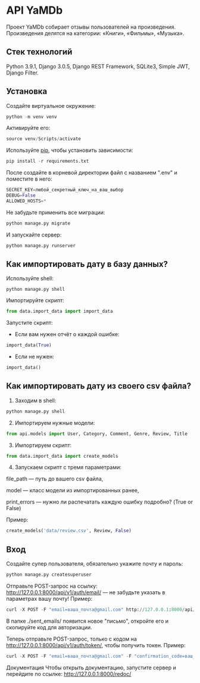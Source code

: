 # API YaMDb
Проект YaMDb собирает отзывы пользователей на произведения. Произведения делятся на категории: «Книги», «Фильмы», «Музыка».

## Стек технологий
Python 3.9.1, Django 3.0.5, Django REST Framework, SQLite3, Simple JWT, Django Filter.

## Установка
Создайте виртуальное окружение:
```python
python -m venv venv
```

Активируйте его:
```python
source venv/Scripts/activate
```

Используйте [pip](https://pip.pypa.io/en/stable/), чтобы установить зависимости:
```python
pip install -r requirements.txt
```

После создайте в корневой директории файл с названием ".env" и поместите в него:
```python
SECRET_KEY=любой_секретный_ключ_на_ваш_выбор
DEBUG=False
ALLOWED_HOSTS=*
```
Не забудьте применить все миграции:
```python
python manage.py migrate
```

И запускайте сервер:
```python
python manage.py runserver
```

## Как импортировать дату в базу данных?
Используйте shell:

``` python manage.py shell ```

Импортируйте скрипт:
```python
from data.import_data import import_data
```

Запустите скрипт:
* Если вам нужен отчёт о каждой ошибке:
```python
import_data(True)
```

* Если не нужен:
```python
import_data()
```

## Как импортировать дату из своего csv файла?
1. Заходим в shell:
```python
python manage.py shell
```

2. Импортируем нужные модели:
```python
from api.models import User, Category, Comment, Genre, Review, Title
```

3. Импортируем скрипт:
```python
from data.import_data import create_models
```

4. Запускаем скрипт с тремя параметрами:

file_path — путь до вашего csv файла,

model — класс модели из импортированных ранее,

print_errors — нужно ли распечатать каждую ошибку подробно? (True or False)

Пример:

```python
create_models('data/review.csv', Review, False)
``` 

## Вход
Создайте супер пользователя, обязательно укажите почту и пароль:

```python
python manage.py createsuperuser
```

Отправьте POST-запрос на ссылку: http://127.0.0.1:8000/api/v1/auth/email/ — не забудьте указать в параметрах вашу почту! Пример:

```python
curl -X POST -F "email=ваша_почта@gmail.com" http://127.0.0.1:8000/api/v1/auth/email/
```

В папке ./sent_emails/ появится новое "письмо", откройте его и скопируйте код для авторизации.

Теперь отправьте POST-запрос, только с кодом на http://127.0.0.1:8000/api/v1/auth/token/, чтобы получить токен. Пример:

```python
curl -X POST -F "email=ваша_почта@gmail.com" -F "confirmation_code=ваш_код" http://127.0.0.1:8000/api/v1/auth/token/
```

Документация
Чтобы открыть документацию, запустите сервер и перейдите по ссылке: http://127.0.0.1:8000/redoc/
